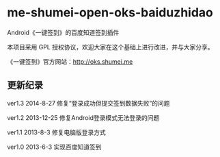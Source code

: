 me-shumei-open-oks-baiduzhidao
==============================
Android《一键签到》的百度知道签到插件

本项目采用 GPL 授权协议，欢迎大家在这个基础上进行改进，并与大家分享。

《一键签到》官方网站：<http://oks.shumei.me>


## 更新纪录
ver1.3 2014-8-27
修复“登录成功但提交签到数据失败”的问题

ver1.2 2013-12-25
修复Android登录模式无法登录的问题

ver1.1 2013-8-3
修复电脑版登录方式

ver1.0 2013-6-3
实现百度知道签到